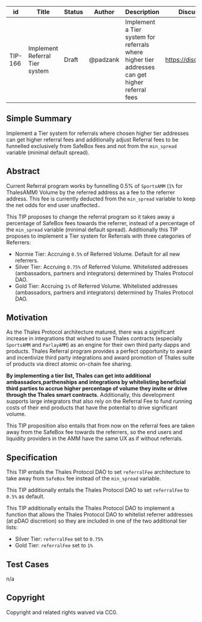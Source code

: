 

| id      | Title | Status | Author | Description | Discussions to | Created |
| ----------- | ----------- | ----------- | ----------- | ----------- | ----------- | ----------- |
| TIP-166 | Implement Referral Tier system | Draft | @padzank | Implement a Tier system for referrals where higher tier addresses can get higher referral fees | https://discord.gg/thales | 2023-08-28


## Simple Summary


Implement a Tier system for referrals where chosen higher tier addresses can get higher referral fees and additionally adjust Referral fees to be funnelled exclusively from SafeBox fees and not from the `min_spread` variable (minimal default spread).


## Abstract


Current Referral program works by funnelling 0.5% of `SportsAMM` (`1%` for ThalesAMM) Volume by the referred address as a fee to the referrer address. This fee is currently deducted from the `min_spread` variable to keep the net odds for end user unaffected..  
  
This TIP proposes to change the referral program so it takes away a percentage of SafeBox fees towards the referrer, instead of a percentage of the `min_spread` variable (minimal default spread). Additionally this TIP proposes to implement a Tier system for Referrals with three categories of Referrers:
  
- Normie Tier: Accruing `0.5%` of Referred Volume. Default for all new referrers.
- Silver Tier: Accruing `0.75%` of Referred Volume. Whitelisted addresses (ambassadors, partners and integrators) determined by Thales Protocol DAO.
- Gold Tier: Accruing `1%` of Referred Volume. Whitelisted addresses (ambassadors, partners and integrators) determined by Thales Protocol DAO.


## Motivation


As the Thales Protocol architecture matured, there was a significant increase in integrations that wished to use Thales contracts (especially `SportsAMM` and `ParlayAMM`) as an engine for their own third party dapps and products. Thales Referral program provides a perfect opportunity to award and incentivize third party integrations and award promotion of Thales suite of products via direct atomic on-chain fee sharing.  
  
**By implementing a tier list, Thales can get into additional ambassadors,parthenships and integrations by whitelisting beneficial third parties to accrue higher percentage of volume they invite or drive through the Thales smart contracts.** Additionally, this development supports large integrators that also rely on the Referral Fee to fund running costs of their end products that have the potential to drive significant volume.

This TIP proposition also entails that from now on the referral fees are taken away from the SafeBox fee towards the referrers, so the end users and liquidity providers in the AMM have the same UX as if without referrals.


## Specification


This TIP entails the Thales Protocol DAO to set `referralFee` architecture to take away from `SafeBox` fee instead of the `min_spread` variable.


This TIP additionally entails the Thales Protocol DAO to set `referralFee` to `0.5%` as default.


This TIP additionally entails the Thales Protocol DAO to implement a function that allows the Thales Protocol DAO to whitelist referrer addresses (at pDAO discretion) so they are included in one of the two additional tier lists:


- Silver Tier: `referralFee` set to `0.75%`
- Gold Tier: `referralFee` set to `1%`
 
## Test Cases
n/a

## Copyright


Copyright and related rights waived via CC0.
